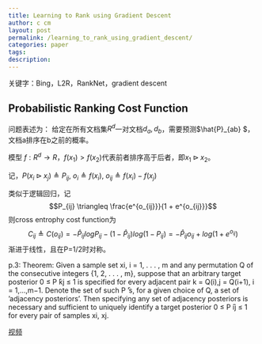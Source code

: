 ```yaml
---
title: Learning to Rank using Gradient Descent
author: c cm
layout: post
permalink: /learning_to_rank_using_gradient_descent/
categories: paper
tags:
description:
---
```


关键字：Bing，L2R，RankNet，gradient descent

## Probabilistic Ranking Cost Function
问题表述为：
给定在所有文档集$R^d$一对文档$d_a, d_b$，需要预测$\hat{P}_{ab} $，文档a排序在b之前的概率。

模型$\ f: R^d \to R$，$f(x_1) > f(x_2)$代表前者排序高于后者，即$x_1 \triangleright x_2$。

记，$P(x_i \triangleright x_j) \triangleq P_{ij},\ o_i \triangleq f(x_i),\ o_{ij} \triangleq f(x_i) - f(x_j)$

类似于逻辑回归，记
$$P_{ij} \triangleq \frac{e^{o_{ij}}}{1 + e^{o_{ij}}}$$则cross entrophy cost function为
$$C_{ij} \triangleq C(o_{ij}) = - \hat{P}_{ij}logP_{ij} - (1 - \hat{P}_{ij})log(1-P_{ij}) = - \hat{P}_{ij}o_{ij} + log(1 + e^{o_{ij}}) $$
渐进于线性，且在P=1/2时对称。


p.3: Theorem: Given a sample set xi, i = 1, . . . , m and any permutation Q of the consecutive integers {1, 2, . . . , m}, suppose that an arbitrary target posterior 0 ≤ P ̄kj ≤ 1 is specified for every adjacent pair k = Q(i),j = Q(i+1), i = 1,...,m−1. Denote the set of such P ̄’s, for a given choice of Q, a set of ’adjacency posteriors’. Then specifying any set of adjacency posteriors is necessary and sufficient to uniquely identify a target posterior 0 ≤ P ̄ij ≤ 1 for every pair of samples xi, xj. 


[视频](http://videolectures.net/icml2015_burges_learning_to_rank/)
